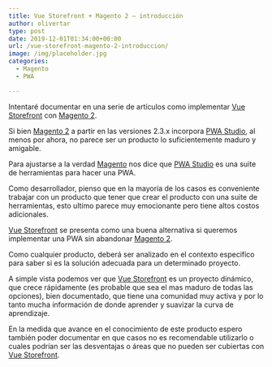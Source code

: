 ```yaml
---
title: Vue Storefront + Magento 2 – introducción
author: olivertar
type: post
date: 2019-12-01T01:34:00+00:00
url: /vue-storefront-magento-2-introduccion/
image: /img/placeholder.jpg
categories:
  - Magento
  - PWA

---
```

Intentaré documentar en una serie de artículos como implementar [Vue Storefront](https://www.vuestorefront.io/) con [Magento 2](https://magento.com/).

Si bien [Magento 2](https://magento.com/) a partir en las versiones 2.3.x incorpora [PWA Studio](https://magento.github.io/pwa-studio/), al menos por ahora, no parece ser un producto lo suficientemente maduro y amigable.

Para ajustarse a la verdad <a rel="noreferrer noopener" href="http://magento.com/" target="_blank">Magento</a> nos dice que [PWA Studio](https://magento.github.io/pwa-studio/) es una suite de herramientas para hacer una PWA.

Como desarrollador, pienso que en la mayoría de los casos es conveniente trabajar con un producto que tener que crear el producto con una suite de herramientas, esto ultimo parece muy emocionante pero tiene altos costos adicionales.

[Vue Storefront](https://www.vuestorefront.io/) se presenta como una buena alternativa si queremos implementar una PWA sin abandonar [Magento 2](https://magento.com/). 

Como cualquier producto, deberá ser analizado en el contexto especifico para saber si es la solución adecuada para un determinado proyecto. 

A simple vista podemos ver que [Vue Storefront](https://www.vuestorefront.io/) es un proyecto dinámico, que crece rápidamente (es probable que sea el mas maduro de todas las opciones), bien documentado, que tiene una comunidad muy activa y por lo tanto mucha información de donde aprender y suavizar la curva de aprendizaje.

En la medida que avance en el conocimiento de este producto espero también poder documentar en que casos no es recomendable utilizarlo o cuales podrían ser las desventajas o áreas que no pueden ser cubiertas con [Vue Storefront](https://www.vuestorefront.io/).